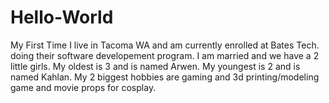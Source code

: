 # Hello-World
My First Time
I live in Tacoma WA and am currently enrolled at Bates Tech. doing their software developement program. I am married and we have a 2 little girls. My oldest is 3 and is named Arwen. My youngest is 2 and is named Kahlan. My 2 biggest hobbies are gaming and 3d printing/modeling game and movie props for cosplay. 
